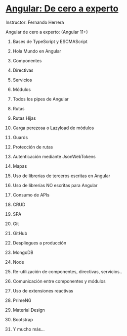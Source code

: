# [Angular: De cero a experto](https://www.udemy.com/course-dashboard-redirect/?course_id=3662358)

Instructor: Fernando Herrera

Angular de cero a experto: (Angular 11+)



1. Bases de TypeScript y ESCMAScript

2. Hola Mundo en Angular

3. Componentes

4. Directivas

5. Servicios

6. Módulos

7. Todos los pipes de Angular

8. Rutas

9. Rutas Hijas

10. Carga perezosa o Lazyload de módulos

11. Guards

12. Protección de rutas

13. Autenticación mediante JsonWebTokens

14. Mapas

15. Uso de librerías de terceros escritas en Angular

16. Uso de librerías NO escritas para Angular

17. Consumo de APIs

18. CRUD

19. SPA

20. Git

21. GitHub

22. Despliegues a producción

23. MongoDB

24. Node

25. Re-utilización de componentes, directivas, servicios..

26. Comunicación entre componentes y módulos

27. Uso de extensiones reactivas

28. PrimeNG

29. Material Design

30. Bootstrap

31. Y mucho más...




